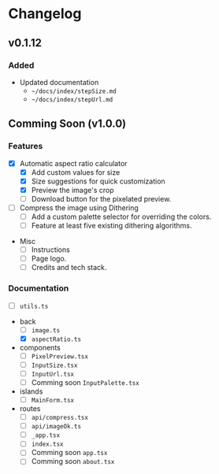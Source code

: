 # Changelog

## v0.1.12

### Added

- Updated documentation
  - `~/docs/index/stepSize.md`
  - `~/docs/index/stepUrl.md`

## Comming Soon (v1.0.0)

### Features

- [x] Automatic aspect ratio calculator
  - [x] Add custom values for size
  - [x] Size suggestions for quick customization
  - [x] Preview the image's crop
  - [ ] Download button for the pixelated preview.

- [ ] Compress the image using Dithering
  - [ ] Add a custom palette selector for overriding the colors.
  - [ ] Feature at least five existing dithering algorithms.

- Misc
  - [ ] Instructions
  - [ ] Page logo.
  - [ ] Credits and tech stack.

### Documentation

- [ ] `utils.ts`

- back
  - [ ] `image.ts`
  - [x] `aspectRatio.ts`

- components
  - [ ] `PixelPreview.tsx`
  - [ ] `InputSize.tsx`
  - [ ] `InputUrl.tsx`
  - [ ] Comming soon `InputPalette.tsx`

- islands
  - [ ] `MainForm.tsx`

- routes
  - [ ] `api/compress.tsx`
  - [ ] `api/imageOk.ts`
  - [ ] `_app.tsx`
  - [ ] `index.tsx`
  - [ ] Comming soon `app.tsx`
  - [ ] Comming soon `about.tsx`
